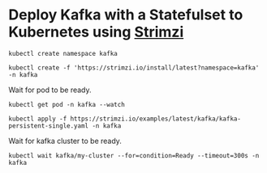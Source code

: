 # Deploy Kafka with a Statefulset to Kubernetes using [Strimzi](https://strimzi.io)
```
kubectl create namespace kafka
```
```
kubectl create -f 'https://strimzi.io/install/latest?namespace=kafka' -n kafka
```

Wait for pod to be ready.
```
kubectl get pod -n kafka --watch
```
```
kubectl apply -f https://strimzi.io/examples/latest/kafka/kafka-persistent-single.yaml -n kafka
```

Wait for kafka cluster to be ready.
```
kubectl wait kafka/my-cluster --for=condition=Ready --timeout=300s -n kafka
```